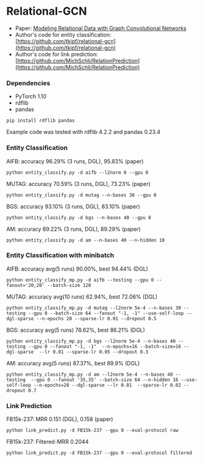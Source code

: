 # Relational-GCN

* Paper: [Modeling Relational Data with Graph Convolutional Networks](https://arxiv.org/abs/1703.06103)
* Author's code for entity classification: [https://github.com/tkipf/relational-gcn](https://github.com/tkipf/relational-gcn)
* Author's code for link prediction: [https://github.com/MichSchli/RelationPrediction](https://github.com/MichSchli/RelationPrediction)

### Dependencies
* PyTorch 1.10
* rdflib
* pandas

```
pip install rdflib pandas
```

Example code was tested with rdflib 4.2.2 and pandas 0.23.4

### Entity Classification
AIFB: accuracy 96.29% (3 runs, DGL), 95.83% (paper)
```
python entity_classify.py -d aifb --l2norm 0 --gpu 0
```

MUTAG: accuracy 70.59% (3 runs, DGL), 73.23% (paper)
```
python entity_classify.py -d mutag --n-bases 30 --gpu 0
```

BGS: accuracy 93.10% (3 runs, DGL), 83.10% (paper)
```
python entity_classify.py -d bgs --n-bases 40 --gpu 0
```

AM: accuracy 89.22% (3 runs, DGL), 89.29% (paper)
```
python entity_classify.py -d am --n-bases 40 --n-hidden 10
```

### Entity Classification with minibatch
AIFB: accuracy avg(5 runs) 90.00%, best 94.44% (DGL)
```
python entity_classify_mp.py -d aifb --testing --gpu 0 --fanout='20,20' --batch-size 128
```

MUTAG: accuracy avg(10 runs) 62.94%, best 72.06% (DGL)
```
python entity_classify_mp.py -d mutag --l2norm 5e-4 --n-bases 30 --testing --gpu 0 --batch-size 64 --fanout "-1, -1" --use-self-loop --dgl-sparse --n-epochs 20 --sparse-lr 0.01 --dropout 0.5
```

BGS: accuracy avg(5 runs) 78.62%, best 86.21% (DGL)
```
python entity_classify_mp.py -d bgs --l2norm 5e-4 --n-bases 40 --testing --gpu 0 --fanout "-1, -1"  --n-epochs=16 --batch-size=16 --dgl-sparse  --lr 0.01 --sparse-lr 0.05 --dropout 0.3
```

AM: accuracy avg(5 runs) 87.37%, best 89.9% (DGL)
```
python entity_classify_mp.py -d am --l2norm 5e-4 --n-bases 40 --testing  --gpu 0 --fanout '35,35' --batch-size 64 --n-hidden 16 --use-self-loop --n-epochs=20 --dgl-sparse --lr 0.01  --sparse-lr 0.02 --dropout 0.7
```

### Link Prediction
FB15k-237: MRR 0.151 (DGL), 0.158 (paper)
```
python link_predict.py -d FB15k-237 --gpu 0 --eval-protocol raw
```
FB15k-237: Filtered-MRR 0.2044
```
python link_predict.py -d FB15k-237 --gpu 0 --eval-protocol filtered
```

